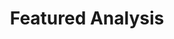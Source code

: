 ---
title: Featured Analysis
layout: collection
permalink: /featured/
collection: recipes
entries_layout: grid
---